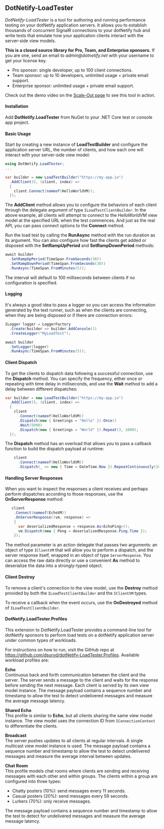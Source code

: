 ## DotNetify-LoadTester

_DotNetify-LoadTester_ is a tool for authoring and running performance testing on your dotNetify application servers. It allows you to establish thousands of concurrent SignalR connections to your dotNetify hub and write tests that emulate how your application clients interact with the server-side view models.

<d-alert info="true">

<b>This is a closed source library for Pro, Team, and Enterprise sponsors.</b> If you are one, send an email to _admin@dotnetify.net_ with your username to get your license key.  

- Pro sponsor: single developer, up to 100 client connections.
- Team sponsor: up to 10 developers, unlimited usage + private email support.
- Enterprise sponsor: unlimited usage + private email support.

</d-alert>

Check out the demo video on the [Scale-Out page](/core/scaleout) to see this tool in action. 

#### Installation

Add **DotNetify.LoadTester** from NuGet to your .NET Core test or console app project.

#### Basic Usage

Start by creating a new instance of **LoadTestBuilder** and configure the application server URL, the number of clients, and how each one will interact with your server-side view model:

```csharp
using DotNetify.LoadTester;
...

var builder = new LoadTestBuilder("https://my-app.io")
  .AddClient(5, (client, index) =>
  {
    client.Connect(nameof(HelloWorldVM));
  });
```

The **AddClient** method allows you to configure the behaviors of each client through the delegate argument of type `ILoadTestClientBuilder`. In the above example, all clients will attempt to connect to the _HelloWorldVM_ view model at the specified URL when the test commences. And just as the real API, you can pass connect options to the **Connect** method.

Run the load test by calling the **RunAsync** method with the run duration as its argument. You can also configure how fast the clients get added or disposed with the **SetRampUpPeriod** and **SetRampDownPeriod** methods:

```csharp
await builder
  .SetRampUpPeriod(TimeSpan.FromSeconds(30))
  .SetRampDownPeriod(TimeSpan.FromSeconds(30))
  .RunAsync(TimeSpan.FromMinutes(5));
```

The interval will default to 100 milliseconds between clients if no configuration is specified.

#### Logging

It's always a good idea to pass a logger so you can access the information generated by the test runner, such as when the clients are connecting, when they are being disposed or if there are connection errors:

```csharp
ILogger logger = LoggerFactory
  .Create(builder => builder.AddConsole())
  .CreateLogger("MyLoadTest");

await builder
  .SetLogger(logger)
  .RunAsync(TimeSpan.FromMinutes(5));
```

#### Client Dispatch

To get the clients to dispatch data following a successful connection, use the **Dispatch** method. You can specify the frequency, either once or repeating with time delay in milliseconds, and use the **Wait** method to add a delay between different dispatches:

```csharp
var builder = new LoadTestBuilder("https://my-app.io")
  .AddClient(5, (client, index) =>
  {
    client
      .Connect(nameof(HelloWorldVM))
      .Dispatch(new { Greetings = "Hello" }).Once()
      .Wait(5000)
      .Dispatch(new { Greetings = "World" }).Repeat(3, 1000);
  });
```

The **Dispatch** method has an overload that allows you to pass a callback function to build the dispatch payload at runtime:

```csharp
    client
      .Connect(nameof(HelloWorldVM))
      .Dispatch(_ => new { Time = DateTime.Now }).RepeatContinuously(1000);
```

#### Handling Server Responses

When you want to inspect the responses a client receives and perhaps perform dispatches according to those responses, use the **OnServerResponse** method:

```csharp
   client
    .Connect(nameof(EchoVM))
    .OnServerResponse((vm, response) =>
    {
      var deserializedResponse = response.As<EchoPing>();
      vm.Dispatch(new { Pong = deserializedResponse.Ping.Time });
    });
```

The method parameter is an action delegate that passes two arguments: an object of type `IClientVM` that will allow you to perform a dispatch, and the server response itself, wrapped in an object of type `ServerResponse`. You can access the raw data directly or use a convenient **As** method to deserialize the data into a strongly-typed object.

#### Client Destroy

To remove a client's connection to the view model, use the **Destroy** method provided by both the `ILoadTestClientBuilder` and the `IClientVM` types.

To receive a callback when the event occurs, use the **OnDestroyed** method of `ILoadTestClientBuilder`.

#### DotNetify.LoadTester.Profiles

This extension to DotNetify.LoadTester provides a command-line tool for dotNetify sponsors to perform load tests on a dotNetify application server under common types of workloads.

For instructions on how to run, visit the GitHub repo at https://github.com/dsuryd/dotNetify-LoadTester.Profiles. Available workload profiles are:

<b>Echo</b>
<br/>
Continuous back and forth communication between the client and the server. The server sends a message to the client and waits for the response before sending the next message. Each client is served by its own view model instance. The message payload contains a sequence number and timestamp to allow the test to detect undelivered messages and measure the average message latency.

<b>Shared Echo</b>
<br/>
This profile is similar to **Echo**, but all clients sharing the same view model instance. The view model uses the connection ID from `IConnectionContext` to differentiate the clients.

<b>Broadcast</b>
<br/>
The server pushes updates to all clients at regular intervals. A single multicast view model instance is used. The message payload contains a sequence number and timestamp to allow the test to detect undelivered messages and measure the average interval between updates.

<b>Chat Room</b>
<br/>
This profile models chat rooms where clients are sending and receiving messages with each other and within groups. The clients within a group are configured into three types:

- Chatty posters (10%): send messages every 11 seconds.
- Casual posters (20%): send messages every 59 seconds.
- Lurkers (70%): only receive messages.

The message payload contains a sequence number and timestamp to allow the test to detect for undelivered messages and measure the average message latency.
